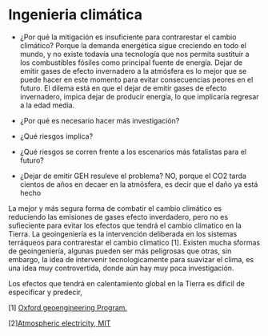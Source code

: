 # Ingenieria climática
- ¿Por qué la mitigación es insuficiente para contrarestar el cambio climático?
    Porque la demanda energética sigue creciendo en todo el mundo, y no existe todavía una tecnología que nos permita sustituir a los combustibles fósiles como principal fuente de energía. Dejar de emitir gases de efecto invernadero a la atmósfera es lo mejor que se puede hacer en este momento para evitar consecuencias peores en el futuro. El dilema está en que el dejar de emitir gases de efecto invernadero, impica dejar de producir energía, lo que implicaría regresar a la edad media.

- ¿Por qué es necesario hacer más investigación?
- ¿Qué riesgos implica?
- ¿Qué riesgos se corren frente a los escenarios más fatalistas para el futuro?

- ¿Dejar de emitir GEH resuleve el problema?
    NO, porque el CO2 tarda cientos de años en decaer en la atmósfera, es decir que el daño ya está hecho


La mejor y más segura forma de combatir el cambio climático es reduciendo las emisiones de gases efecto inverdadero, pero no es sufieciente para evitar los efectos que tendrá el cambio climatico en la Tierra. La geoingeniería es la intervención deliberada en los sistemas terráqueos para contrarestar el cambio climatico [1]. Existen mucha sformas de geoingeniería, algunas pueden ser más peligrosas que otras, sin embargo, la idea de intervenir tecnologicamente para suavizar el clima, es una idea muy controvertida, donde aún hay muy poca investigación.

Los efectos que tendrá en calentamiento global en la Tierra es dificil de especificar y predecir,


[1] [Oxford geoengineering Program.](http://www.geoengineering.ox.ac.uk/what-is-geoengineering/why-consider-geoengineering/)

[2][Atmospheric electricity, MIT](http://web.mit.edu/earlerw/www/Research.html)
